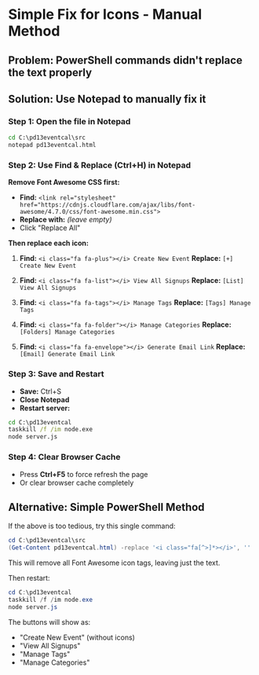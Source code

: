 # Simple Fix for Icons - Manual Method

## Problem: PowerShell commands didn't replace the text properly

## Solution: Use Notepad to manually fix it

### Step 1: Open the file in Notepad
```cmd
cd C:\pd13eventcal\src
notepad pd13eventcal.html
```

### Step 2: Use Find & Replace (Ctrl+H) in Notepad

**Remove Font Awesome CSS first:**
- **Find:** `<link rel="stylesheet" href="https://cdnjs.cloudflare.com/ajax/libs/font-awesome/4.7.0/css/font-awesome.min.css">`
- **Replace with:** *(leave empty)*
- Click "Replace All"

**Then replace each icon:**

1. **Find:** `<i class="fa fa-plus"></i> Create New Event`
   **Replace:** `[+] Create New Event`

2. **Find:** `<i class="fa fa-list"></i> View All Signups`
   **Replace:** `[List] View All Signups`

3. **Find:** `<i class="fa fa-tags"></i> Manage Tags`
   **Replace:** `[Tags] Manage Tags`

4. **Find:** `<i class="fa fa-folder"></i> Manage Categories`
   **Replace:** `[Folders] Manage Categories`

5. **Find:** `<i class="fa fa-envelope"></i> Generate Email Link`
   **Replace:** `[Email] Generate Email Link`

### Step 3: Save and Restart
- **Save:** Ctrl+S
- **Close Notepad**
- **Restart server:**
```cmd
cd C:\pd13eventcal
taskkill /f /im node.exe
node server.js
```

### Step 4: Clear Browser Cache
- Press **Ctrl+F5** to force refresh the page
- Or clear browser cache completely

## Alternative: Simple PowerShell Method
If the above is too tedious, try this single command:

```powershell
cd C:\pd13eventcal\src
(Get-Content pd13eventcal.html) -replace '<i class="fa[^>]*></i>', '' | Set-Content pd13eventcal.html
```

This will remove all Font Awesome icon tags, leaving just the text.

Then restart:
```powershell
cd C:\pd13eventcal
taskkill /f /im node.exe
node server.js
```

The buttons will show as:
- "Create New Event" (without icons)
- "View All Signups" 
- "Manage Tags"
- "Manage Categories"